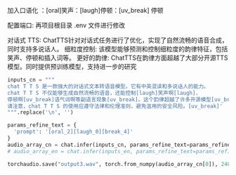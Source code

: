 加入口语化 ：[oral]笑声：[laugh]停顿：[uv_break] 停顿

配置端口: 再项目根目录  .env 文件进行修改

对话式 TTS: ChatTTS针对对话式任务进行了优化，实现了自然流畅的语音合成，同时支持多说话人。
细粒度控制: 该模型能够预测和控制细粒度的韵律特征，包括笑声、停顿和插入词等。
更好的韵律: ChatTTS在韵律方面超越了大部分开源TTS模型。同时提供预训练模型，支持进一步的研究

``` python
inputs_cn = """
chat T T S 是一款强大的对话式文本转语音模型。它有中英混读和多说话人的能力。
chat T T S 不仅能够生成自然流畅的语音，还能控制[laugh]笑声啊[laugh]，
停顿啊[uv_break]语气词啊等副语言现象[uv_break]。这个韵律超越了许多开源模型[uv_break]。
请注意，chat T T S 的使用应遵守法律和伦理准则，避免滥用的安全风险。[uv_break]'
""".replace('\n', '')

params_refine_text = {
  'prompt': '[oral_2][laugh_0][break_4]'
} 
audio_array_cn = chat.infer(inputs_cn, params_refine_text=params_refine_text)
# audio_array_en = chat.infer(inputs_en, params_refine_text=params_refine_text)

torchaudio.save("output3.wav", torch.from_numpy(audio_array_cn[0]), 24000)

```
